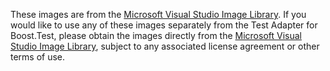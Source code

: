 These images are from the [Microsoft Visual Studio Image Library](http://vsicons-msdn.azurewebsites.net/).  If you would like to use any of these images separately from the Test Adapter for Boost.Test, please obtain the images directly from the [Microsoft Visual Studio Image Library](http://vsicons-msdn.azurewebsites.net/), subject to any associated license agreement or other terms of use.